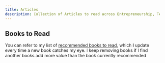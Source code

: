 ```yaml
---
title: Articles
description: Collection of Articles to read across Entrepreneurship, Technology, Photography and mental models
---
```


## Books to Read
You can refer to my list of [recommended books to read](/pages/recommended-reading), which I update every time a new book catches my eye. I keep removing books if I find another books add more value than the book currently recommended
